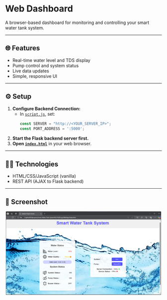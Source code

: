 # Web Dashboard

A browser-based dashboard for monitoring and controlling your smart water tank system.

---

## 🌐 Features

- Real-time water level and TDS display
- Pump control and system status
- Live data updates
- Simple, responsive UI

---

## ⚙️ Setup

1. **Configure Backend Connection:**
   - In [`script.js`](./script.js), set:
     ```js
     const SERVER = "http://<YOUR_SERVER_IP>";
     const PORT_ADDRESS = ':5000';
     ```
2. **Start the Flask backend server first.**
3. **Open [`index.html`](./index.html)** in your web browser.

---

## 🧑‍💻 Technologies

- HTML/CSS/JavaScript (vanilla)
- REST API (AJAX to Flask backend)

---

## 📸 Screenshot

![Web App Screenshot](../README%20src/web.png)